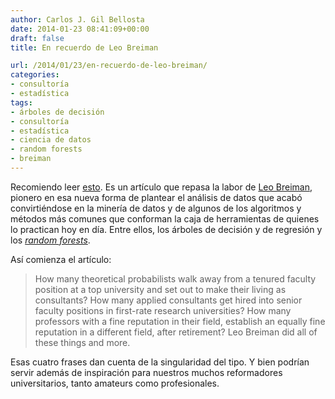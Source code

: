```yaml
---
author: Carlos J. Gil Bellosta
date: 2014-01-23 08:41:09+00:00
draft: false
title: En recuerdo de Leo Breiman

url: /2014/01/23/en-recuerdo-de-leo-breiman/
categories:
- consultoría
- estadística
tags:
- árboles de decisión
- consultoría
- estadística
- ciencia de datos
- random forests
- breiman
---
```


Recomiendo leer [esto](http://arxiv.org/abs/1101.0917v1). Es un artículo que repasa la labor de [Leo Breiman](http://en.wikipedia.org/wiki/Leo_Breiman), pionero en esa nueva forma de plantear el análisis de datos que acabó convirtiéndose en la minería de datos y de algunos de los algoritmos y métodos más comunes que conforman la caja de herramientas de quienes lo practican hoy en día. Entre ellos, los árboles de decisión y de regresión y los [_random forests_](http://www.datanalytics.com/tag/random-forests/).

Así comienza el artículo:

>How many theoretical probabilists walk away from a tenured faculty position at a top university and set out to make their living as consultants? How many applied consultants get hired into senior faculty positions in first-rate research universities? How many professors with a fine reputation in their field, establish an equally fine reputation in a different field, after retirement? Leo Breiman did all of these things and more.

Esas cuatro frases dan cuenta de la singularidad del tipo. Y bien podrían servir además de inspiración para nuestros muchos reformadores universitarios, tanto amateurs como profesionales.


